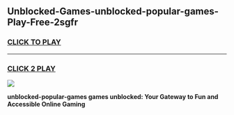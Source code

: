 
## Unblocked-Games-unblocked-popular-games-Play-Free-2sgfr
<h3>
<a href="https://premium76.site?title=unblocked-popular-games&ref=17A">CLICK TO PLAY</a></h3>
<hr>

<h3>
<a href="https://premium76.site?title=unblocked-popular-games&ref=17A">CLICK 2 PLAY</a>
  
</h3>

<a href="https://premium76.site?title=unblocked-popular-games&ref=17A"><img src="https://clearcache.store/games.png"></a>


**unblocked-popular-games games unblocked: Your Gateway to Fun and Accessible Online Gaming**
